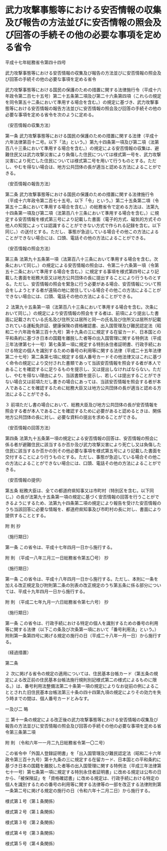 # 武力攻撃事態等における安否情報の収集及び報告の方法並びに安否情報の照会及び回答の手続その他の必要な事項を定める省令

平成十七年総務省令第四十四号

武力攻撃事態等における安否情報の収集及び報告の方法並びに安否情報の照会及び回答の手続その他の必要な事項を定める省令

武力攻撃事態等における国民の保護のための措置に関する法律施行令（平成十六年政令第二百七十五号）第二十五条第二項及び第二十六条第四項（これらの規定を同令第五十二条において準用する場合を含む。）の規定に基づき、武力攻撃事態等における安否情報の報告方法並びに安否情報の照会及び回答の手続その他の必要な事項を定める省令を次のように定める。

（安否情報の収集方法）

第一条 武力攻撃事態等における国民の保護のための措置に関する法律（平成十六年法律第百十二号。以下「法」という。）第九十四条第一項及び第二項（法第百八十三条において準用する場合を含む。）の規定による安否情報の収集は、避難住民又は武力攻撃災害により負傷した住民については様式第一号を、武力攻撃災害により死亡した住民については様式第二号を用いて行うものとする。ただし、やむを得ない場合は、地方公共団体の長が適当と認める方法によることができる。

（安否情報の報告方法）

第二条 武力攻撃事態等における国民の保護のための措置に関する法律施行令（平成十六年政令第二百七十五号。以下「令」という。）第二十五条第二項（令第五十二条において準用する場合を含む。）の総務省令で定める方法は、法第九十四条第一項及び第二項（法第百八十三条において準用する場合を含む。）に規定する安否情報を様式第三号により記載した書面（電子的方式、磁気的方式その他人の知覚によっては認識することができない方式で作られる記録を含む。以下同じ。）の送付とする。ただし、事態が急迫している場合その他この方法によることができない場合には、口頭、電話その他の方法によることができる。

（安否情報の照会方法）

第三条 法第九十五条第一項（法第百八十三条において準用する場合を含む。次条において同じ。）の規定による安否情報の照会は、令第二十六条第一項（令第五十二条において準用する場合を含む。）に規定する事項を様式第四号により記載した書面を総務大臣又は地方公共団体の長に提出することにより行うものとする。ただし、安否情報の照会を緊急に行う必要がある場合、安否情報について照会をしようとする者が遠隔の地に居住している場合その他この方法によることができない場合には、口頭、電話その他の方法によることができる。

２ 法第九十五条第一項（法第百八十三条において準用する場合を含む。次条において同じ。）の規定により安否情報の照会をする者は、前項により提出した書面に記載されている氏名及び住所又は居所と同一の氏名及び住所又は居所が記載されている運転免許証、健康保険の資格確認書、出入国管理及び難民認定法（昭和二十六年政令第三百十九号）第十九条の三に規定する在留カード、日本国との平和条約に基づき日本の国籍を離脱した者等の出入国管理に関する特例法（平成三年法律第七十一号）第七条第一項に規定する特別永住者証明書、行政手続における特定の個人を識別するための番号の利用等に関する法律（平成二十五年法律第二十七号）第二条第七項に規定する個人番号カードその他法律又はこれに基づく命令の規定により交付された書類であって当該安否情報を照会する者が本人であることを確認するに足りるものを提示し、又は提出しなければならない。ただし、やむを得ない理由により、当該書類を提示し、若しくは提出することができない場合又は前項ただし書きの場合にあっては、当該安否情報を照会する者が本人であることを確認するために総務大臣又は地方公共団体の長が適当と認める方法によることができる。

３ 前項ただし書の場合において、総務大臣及び地方公共団体の長が安否情報を照会する者が本人であることを確認するために必要があると認めるときは、関係地方公共団体の長に対し、必要な資料の提出を求めることができる。

（安否情報の回答方法）

第四条 法第九十五条第一項の規定による安否情報の回答は、安否情報の照会に係る者が避難住民に該当するか否か及び武力攻撃災害により死亡し又は負傷した住民に該当するか否かの別その他必要な事項を様式第五号により記載した書面を交付することにより行うものとする。ただし、事態が急迫している場合その他この方法によることができない場合には、口頭、電話その他の方法によることができる。

（安否情報の提供）

第五条 総務大臣は、全ての都道府県知事又は市町村（特別区を含む。以下同じ。）の長が法第九十五条第一項の規定に基づく安否情報の回答を行うことができるようにするため、法第九十四条第二項の規定により報告を受けた安否情報のうち当該回答に必要な情報を、都道府県知事及び市町村の長に対し、書面により提供することとする。

附 則 抄

（施行期日）

第一条 この省令は、平成十七年四月一日から施行する。

附 則 （平成一八年三月三一日総務省令第五〇号） 抄

（施行期日）

第一条 この省令は、平成十八年四月一日から施行する。ただし、本則に一条を加える改正規定及び附則第二条の別表の改正規定のうち第五条に係る部分については、平成十九年四月一日から施行する。

附 則 （平成二七年九月一六日総務省令第七六号） 抄

（施行期日）

第一条 この省令は、行政手続における特定の個人を識別するための番号の利用等に関する法律（以下この条及び次条第一項において「番号利用法」という。）附則第一条第四号に掲げる規定の施行の日（平成二十八年一月一日）から施行する。

（経過措置）

第二条

２ 次に掲げる省令の規定の適用については、住民基本台帳カード（第五条の規定による改正前の住民基本台帳法施行規則別記様式第二の様式によるものに限る。）は、番号利用法整備法第二十条第一項の規定によりなお従前の例によることとされた旧住民基本台帳法第三十条の四十四第九項の規定によりその効力を失う時までの間は、個人番号カードとみなす。

一及び二 略

三 第十一条の規定による改正後の武力攻撃事態等における安否情報の収集及び報告の方法並びに安否情報の照会及び回答の手続その他の必要な事項を定める省令第三条第二項

附 則 （令和六年一一月二九日総務省令第一〇二号）

この省令中「外国人登録証明書」を「出入国管理及び難民認定法（昭和二十六年政令第三百十九号）第十九条の三に規定する在留カード、日本国との平和条約に基づき日本の国籍を離脱した者等の出入国管理に関する特例法（平成三年法律第七十一号）第七条第一項に規定する特別永住者証明書」に改める規定は公布の日から、「被保険証」を「資格確認書」に改める規定は、行政手続における特定の個人を識別するための番号の利用等に関する法律等の一部を改正する法律附則第一条第二号に掲げる規定の施行の日（令和六年十二月二日）から施行する。

様式第１号（第１条関係）

[](/./pict/2FH00000059573.pdf)

様式第２号（第１条関係）

[](/./pict/2FH00000059574.pdf)

様式第３号（第２条関係）

[](/./pict/2FH00000059575.pdf)

様式第４号（第３条関係）

[](/./pict/2FH00000059576.pdf)

様式第５号（第４条関係）

[](/./pict/2FH00000059577.pdf)
